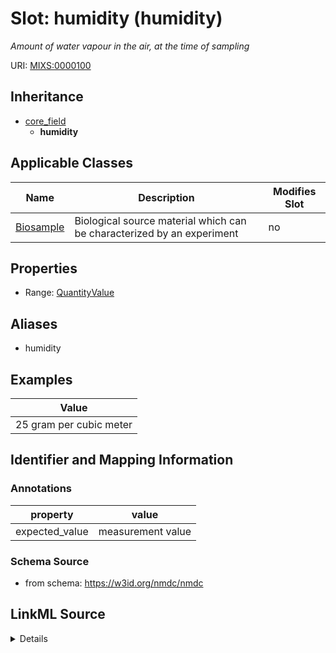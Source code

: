 # Slot: humidity (humidity)


_Amount of water vapour in the air, at the time of sampling_



URI: [MIXS:0000100](https://w3id.org/mixs/0000100)




## Inheritance

* [core_field](core_field.md)
    * **humidity**





## Applicable Classes

| Name | Description | Modifies Slot |
| --- | --- | --- |
[Biosample](Biosample.md) | Biological source material which can be characterized by an experiment |  no  |







## Properties

* Range: [QuantityValue](QuantityValue.md)



## Aliases


* humidity




## Examples

| Value |
| --- |
| 25 gram per cubic meter |

## Identifier and Mapping Information





### Annotations

| property | value |
| --- | --- |
| expected_value | measurement value || preferred_unit | gram per cubic meter || occurrence | 1 |



### Schema Source


* from schema: https://w3id.org/nmdc/nmdc




## LinkML Source

<details>
```yaml
name: humidity
annotations:
  expected_value:
    tag: expected_value
    value: measurement value
  preferred_unit:
    tag: preferred_unit
    value: gram per cubic meter
  occurrence:
    tag: occurrence
    value: '1'
description: Amount of water vapour in the air, at the time of sampling
title: humidity
examples:
- value: 25 gram per cubic meter
from_schema: https://w3id.org/nmdc/nmdc
aliases:
- humidity
rank: 1000
is_a: core field
slot_uri: MIXS:0000100
multivalued: false
alias: humidity
domain_of:
- Biosample
range: QuantityValue

```
</details>